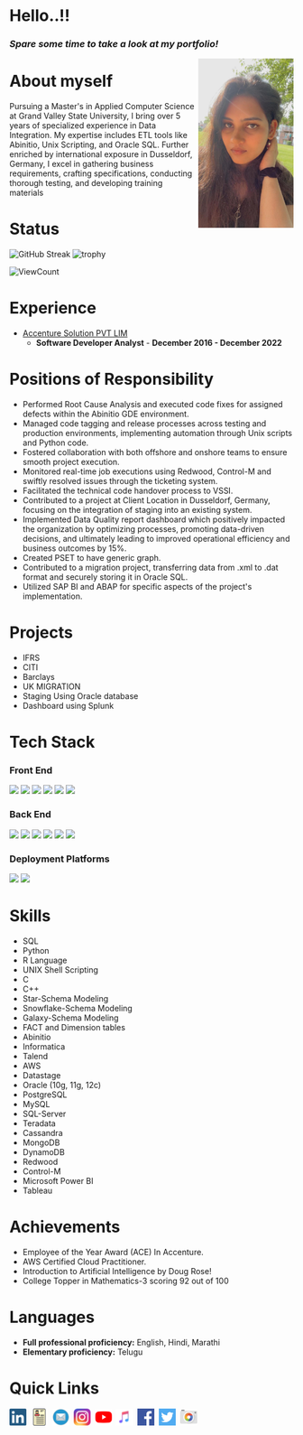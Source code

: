 # Hello..!!
<!-- # Hello..!! <img src="https://raw.githubusercontent.com/MartinHeinz/MartinHeinz/master/wave.gif" height="21"> -->

<h3><i>Spare some time to take a look at my <a>portfolio</a>!</i></h3>

<a href="https://www.linkedin.com/in/megha-hole-272b71a8/"><img src="images\Propic.jpeg" align="right" height="300"></a>

# About myself

Pursuing a Master's in Applied Computer Science 
at Grand Valley State University, I bring over 5 
years of specialized experience in Data Integration. My expertise includes ETL tools like Abinitio, Unix Scripting, and Oracle SQL. Further enriched by international exposure in Dusseldorf, Germany, I excel in gathering business requirements, crafting specifications, conducting thorough testing, and
developing training materials

# Status

![GitHub Streak](https://github-readme-streak-stats.herokuapp.com/?user=Meghahole&theme=algolia) ![trophy](https://github-profile-trophy.vercel.app/?username=Meghahole&title=Commit,Stars,Repositories,PullRequest,Followers&theme=darkhub)


![ViewCount](https://views.whatilearened.today/views/github/Meghahole/views.svg)


# Experience
- [Accenture Solution PVT LIM](https://www.accenture.com/)
  - <b>Software Developer Analyst</b> - <b>December 2016 - December 2022</b>


# Positions of Responsibility
- Performed Root Cause Analysis and executed code fixes for assigned
defects within the Abinitio GDE environment.
- Managed code tagging and release processes across testing and
production environments, implementing automation through Unix
scripts and Python code.
- Fostered collaboration with both offshore and onshore teams to
ensure smooth project execution.
- Monitored real-time job executions using Redwood, Control-M and
swiftly resolved issues through the ticketing system.
- Facilitated the technical code handover process to VSSI.
- Contributed to a project at Client Location in Dusseldorf, Germany,
focusing on the integration of staging into an existing system.
- Implemented Data Quality report dashboard which positively impacted
the organization by optimizing processes, promoting data-driven
decisions, and ultimately leading to improved operational efficiency
and business outcomes by 15%.
- Created PSET to have generic graph.
- Contributed to a migration project, transferring data from .xml to .dat
format and securely storing it in Oracle SQL.
- Utilized SAP BI and ABAP for specific aspects of the project's
implementation.

# Projects

- IFRS
- CITI
- Barclays
- UK MIGRATION
- Staging Using Oracle database
- Dashboard using Splunk

# Tech Stack

### Front End

<img src="https://img.shields.io/badge/HTML5-E34F26?style=for-the-badge&logo=html5&logoColor=white"> <img  src="https://img.shields.io/badge/CSS3-1572B6?style=for-the-badge&logo=css3&logoColor=white"> <img  src="https://img.shields.io/badge/JavaScript-F7DF1E?style=for-the-badge&logo=javascript&logoColor=black"> <img  src="https://img.shields.io/badge/Bootstrap-563D7C?style=for-the-badge&logo=bootstrap&logoColor=white"> <img  src="https://img.shields.io/badge/React-20232A?style=for-the-badge&logo=react&logoColor=61DAFB"> <img src="https://img.shields.io/badge/Android-9FC037?style=for-the-badge&logo=android&logoColor=white">

### Back End

<img src="https://img.shields.io/badge/Flask-000000?style=for-the-badge&logo=flask&logoColor=white"> <img src="https://img.shields.io/badge/Django-103e2e?style=for-the-badge&logo=django&logoColor=white"> <img src="https://img.shields.io/badge/Python-ffd340?style=for-the-badge&logo=python&logoColor=black"> <img src="https://img.shields.io/badge/Java-e11e21?style=for-the-badge&logo=java&logoColor=white"> <img src="https://img.shields.io/badge/PHP-686ca3?style=for-the-badge&logo=php&logoColor=white"> <img src="https://img.shields.io/badge/Firebase-F5820B?style=for-the-badge&logo=firebase&logoColor=FFCB2B">

### Deployment Platforms

<img src="https://img.shields.io/badge/AWS-f79201?style=for-the-badge&logo=amazon&logoColor=white"> <img src="https://img.shields.io/badge/GCP-4285f4?style=for-the-badge&logo=google&logoColor=white">


# Skills

- SQL
- Python
- R Language
- UNIX Shell Scripting
- C
- C++
- Star-Schema Modeling
- Snowflake-Schema Modeling
- Galaxy-Schema Modeling
- FACT and Dimension tables
- Abinitio
- Informatica
- Talend
- AWS
- Datastage
- Oracle (10g, 11g, 12c)
- PostgreSQL
- MySQL
- SQL-Server
- Teradata
- Cassandra
- MongoDB
- DynamoDB
- Redwood
- Control-M
- Microsoft Power BI
- Tableau

<!-- <table>
  <tr>
    <th>Imaging</th>
    <td><img src="https://img.shields.io/badge/Photoshop-30A8FF?style=for-the-badge&logo=adobe&logoColor=001E36"> <img src="https://img.shields.io/badge/Lightroom-24A3F7?style=for-the-badge&logo=adobe&logoColor=001D3F"> <img src="https://img.shields.io/badge/Snapseed-0B7D40?style=for-the-badge&logo=google&logoColor=ACF756"></td>
  </tr>
  <tr>
    <th>Video</th>
    <td><img src="https://img.shields.io/badge/Adobe%20Premiere%20Pro-E287F6?style=for-the-badge&logo=adobe&logoColor=140122"> <img src="https://img.shields.io/badge/Rush-9494F7?style=for-the-badge&logo=adobe&logoColor=000058"></td>
  </tr>
  <tr>
    <th>Graphics and Prototyping</th>
    <td><img src="https://img.shields.io/badge/Illustrator-F79500?style=for-the-badge&logo=adobe&logoColor=310000"> <img src="https://img.shields.io/badge/figma-19B2F1?style=for-the-badge&logo=figma&logoColor=000000"> </td>
  </tr>
 </table> -->

# Achievements
- Employee of the Year Award (ACE) In Accenture.
- AWS Certified Cloud Practitioner.
- Introduction to Artificial Intelligence by Doug Rose!
- College Topper in Mathematics-3 scoring 92 out of 100
  
# Languages
- <strong>Full professional proficiency:</strong> English, Hindi, Marathi
- <strong>Elementary proficiency:</strong> Telugu

# Quick Links

<a href="https://www.linkedin.com/in/megha-hole-272b71a8/"><img height="30" src="images\linkedin.png"></a>&nbsp;&nbsp;<a href="https://github.com/Meghahole/CIS641-HW2-hole"><img height="30" src="images\resume.png"></a>&nbsp;&nbsp;<a href="mailto:meghahole1009@gmail.com"><img height="30" src="images\email.png"></a>&nbsp;&nbsp;<a href="https://i.imgflip.com/1s8tcv.jpg"><img height="30" src="images\insta.png"></a>&nbsp;&nbsp;<a href="https://i.imgflip.com/1s8tcv.jpg"><img height="30" src="images\youtube.png"></a>&nbsp;&nbsp;<a href="https://i.imgflip.com/1s8tcv.jpg"><img height="30" src="images\music.png"></a>&nbsp;&nbsp;<a href="https://www.facebook.com/"><img height="30" src="images\facebook.png"></a>&nbsp;&nbsp;<a href="https://twitter.com/MeghaHole"><img height="30" src="images\twitter.png"></a>&nbsp;&nbsp;<a href="https://www.instagram.com/"><img height="30" src="images\camera.png"></a>&nbsp;&nbsp;
